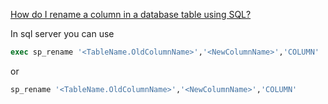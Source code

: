 [How do I rename a column in a database table using SQL?](http://stackoverflow.com/questions/174582/how-do-i-rename-a-column-in-a-database-table-using-sql)


In sql server you can use

```sql
exec sp_rename '<TableName.OldColumnName>','<NewColumnName>','COLUMN'
```
or

```sql
sp_rename '<TableName.OldColumnName>','<NewColumnName>','COLUMN'
```
